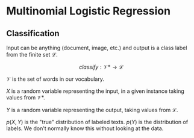 # Multinomial Logistic Regression

## Classification

Input can be anything (document, image, etc.) and output is a class label from the finite set $\mathcal{L}$.

$$
classify : \mathcal{V}* \rightarrow \mathcal{L}
$$

$\mathcal{V}$ is the set of words in our vocabulary.

$X$ is a random variable representing the input, in a given instance taking values from $\mathcal{V}*$.

$Y$ is a random variable representing the output, taking values from $\mathcal{L}$.

$p(X, Y)$ is the "true" distribution of labeled texts. $p(Y)$ is the distribution of labels. We don't normally know this without looking at the data.
